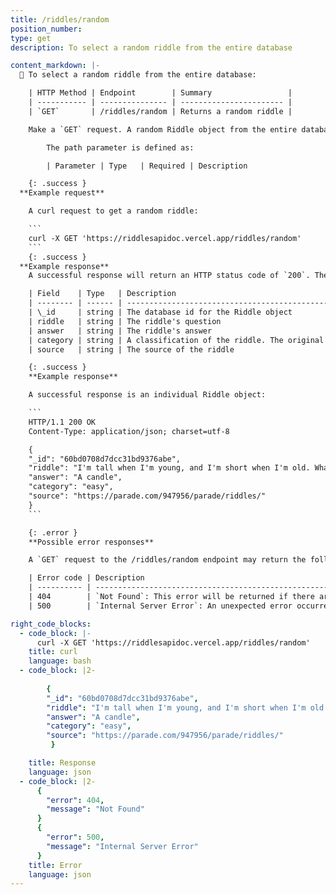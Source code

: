 ```yaml
---
title: /riddles/random
position_number:
type: get
description: To select a random riddle from the entire database

content_markdown: |-
  📌 To select a random riddle from the entire database:

    | HTTP Method | Endpoint        | Summary                 |
    | ----------- | --------------- | ----------------------- |
    | `GET`       | /riddles/random | Returns a random riddle |

    Make a `GET` request. A random Riddle object from the entire database is selected and returned.

        The path parameter is defined as:

        | Parameter | Type   | Required | Description                                                                                                                                             |

    {: .success }
  **Example request**

    A curl request to get a random riddle:

    ```
    curl -X GET 'https://riddlesapidoc.vercel.app/riddles/random'
    ```
    {: .success }
  **Example response**
    A successful response will return an HTTP status code of `200`. The Riddle object returned uses this schema:

    | Field    | Type   | Description                                                                                                                                                        |
    | -------- | ------ | ------------------------------------------------------------------------------------------------------------------------------------------------------------------ |
    | \_id     | string | The database id for the Riddle object                                                                                                                              |
    | riddle   | string | The riddle's question                                                                                                                                              |
    | answer   | string | The riddle's answer                                                                                                                                                |
    | category | string | A classification of the riddle. The original database includes the categories: easy, hard, funny, kids, math, and word. This is not an enum and more can be added. |
    | source   | string | The source of the riddle  

    {: .success }
    **Example response**

    A successful response is an individual Riddle object:

    ```
    HTTP/1.1 200 OK
    Content-Type: application/json; charset=utf-8

    {
    "_id": "60bd0708d7dcc31bd9376abe",
    "riddle": "I'm tall when I'm young, and I'm short when I'm old. What am I?",
    "answer": "A candle",
    "category": "easy",
    "source": "https://parade.com/947956/parade/riddles/"
    }
    ```

    {: .error }
    **Possible error responses**

    A `GET` request to the /riddles/random endpoint may return the following errors:

    | Error code | Description                                                                       |
    | ---------- | --------------------------------------------------------------------------------- |
    | 404        | `Not Found`: This error will be returned if there are no riddles in the database. |
    | 500        | `Internal Server Error`: An unexpected error occurred on the server.              |

right_code_blocks:
  - code_block: |-
      curl -X GET 'https://riddlesapidoc.vercel.app/riddles/random'
    title: curl
    language: bash
  - code_block: |2-
      
        {
        "_id": "60bd0708d7dcc31bd9376abe",
        "riddle": "I'm tall when I'm young, and I'm short when I'm old. What am I?",
        "answer": "A candle",
        "category": "easy",
        "source": "https://parade.com/947956/parade/riddles/"
         }

    title: Response
    language: json
  - code_block: |2-
      {
        "error": 404,
        "message": "Not Found"
      }
      {
        "error": 500,
        "message": "Internal Server Error"
      }
    title: Error
    language: json
---
```

